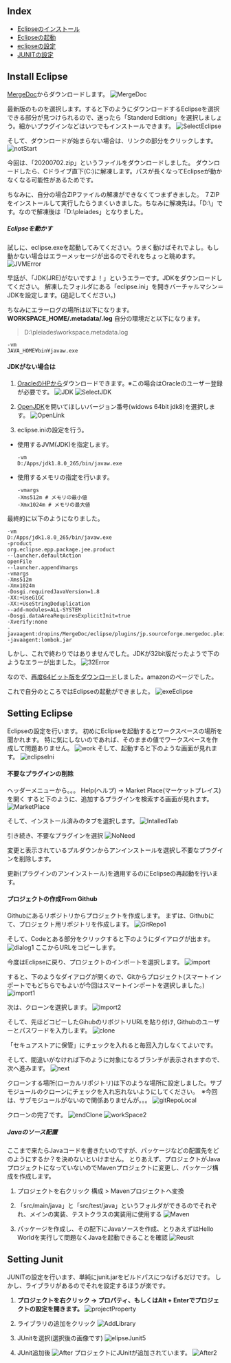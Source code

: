 ## Index
* [Eclipseのインストール](#install-eclipse)
* [Eclipseの起動](#execute-eclipse)
* [eclipseの設定](#setting-eclipse)
* [JUNITの設定](#setting-junit)

## Install Eclipse
[MergeDoc](https://mergedoc.osdn.jp/)からダウンロードします。
![MergeDoc](./img/mergeDocTop.png)

最新版のものを選択します。すると下のようにダウンロードするEclipseを選択できる部分が見つけられるので、迷ったら「Standerd Edition」を選択しましょう。細かいプラグインなどはいつでもインストールできます。
![SelectEclipse](./img/selectEclipse.png)

そして、ダウンロードが始まらない場合は、リンクの部分をクリックします。
![notStart](./img/notStart.png)

今回は、「20200702.zip」というファイルをダウンロードしました。
ダウンロードしたら、Cドライブ直下(C:\)に解凍します。パスが長くなってEclipseが動かなくなる可能性があるためです。

ちなみに、自分の場合ZIPファイルの解凍ができなくてつまずきました。
７ZIPをインストールして実行したらうまくいきました。ちなみに解凍先は。「D:\\」です。なので解凍後は「D:\\pleiades」となりました。

##### Eclipseを動かす
試しに、eclipse.exeを起動してみてください。うまく動けばそれでよし。もし動かない場合はエラーメッセージが出るのでそれをちょっと眺めます。
![JVMError](./img/EclipseInitError.png)

早話が、「JDK(JRE)がないですよ！」というエラーです。JDKをダウンロードしてください。
解凍したフォルダにある「eclipse.ini」を開きバーチャルマシン＝JDKを設定します。(追記してください。)

ちなみにエラーログの場所は以下になります。
**WORKSPACE_HOME/.metadata/.log**
自分の環境だと以下になります。
> D:\pleiades\workspace\.metadata\.log

```
-vm
JAVA_HOME¥bin¥javaw.exe
```
#### JDKがない場合は
1. [OracleのHPから](https://www.oracle.com/java/technologies/javase-downloads.html)ダウンロードできます。※この場合はOracleのユーザー登録が必要です。
![JDK](./img/JDKDownload.png)
![SelectJDK](./img/JDK_Win.png)

2. [OpenJDK](https://developers.redhat.com/products/openjdk/download)を開いてほしいバージョン番号(widows 64bit jdk8)を選択します。
![OpenLink](./img/OpenJDK.png)

3. eclipse.iniの設定を行う。
  * 使用するJVM(JDK)を指定します。
    ```
    -vm
    D:/Apps/jdk1.8.0_265/bin/javaw.exe
    ```
  * 使用するメモリの指定を行います。
    ```
    -vmargs
    -Xms512m # メモリの最小値
    -Xmx1024m # メモリの最大値
    ```
最終的に以下のようになりました。

```
-vm
D:/Apps/jdk1.8.0_265/bin/javaw.exe
-product
org.eclipse.epp.package.jee.product
--launcher.defaultAction
openFile
--launcher.appendVmargs
-vmargs
-Xms512m
-Xmx1024m
-Dosgi.requiredJavaVersion=1.8
-XX:+UseG1GC
-XX:+UseStringDeduplication
--add-modules=ALL-SYSTEM
-Dosgi.dataAreaRequiresExplicitInit=true
-Xverify:none
-javaagent:dropins/MergeDoc/eclipse/plugins/jp.sourceforge.mergedoc.pleiades/pleiades.jar
-javaagent:lombok.jar
```

しかし、これで終わりではありませんでした。JDKが32bit版だったようで下のようなエラーが出ました。
![32Error](./img/eclipseError2.png)

なので、[再度64ビット版をダウンロード](https://docs.aws.amazon.com/corretto/latest/corretto-8-ug/downloads-list.html)しました。amazonのページでした。

これで自分のところではEclipseの起動ができました。
![exeEclipse](./img/eclipseExe.png)

## Setting Eclipse
Eclipseの設定を行います。
初めにEclipseを起動するとワークスペースの場所を聞かれます。
特に気にしないのであれば、そのままの値でワークスペースを作成して問題ありません。
![work](./img/workspace.png)
そして、起動すると下のような画面が見れます。
![eclipseIni](./img/initEclipse.png)

#### 不要なプラグインの削除
ヘッダーメニューから。。。
Help(ヘルプ) -> Market Place(マーケットプレイス)を開く
すると下のように、追加するプラグインを検索する画面が見れます。
![MarketPlace](./img/MarketPlace.png)

そして、インストール済みのタブを選択します。
![IntalledTab](./img/InstalledPlugin.png)

引き続き、不要なプラグインを選択
![NoNeed](./img/noNeedPlugin.png)

変更と表示されているプルダウンからアンインストールを選択し不要なプラグインを削除します。

更新(プラグインのアンインストール)を適用するのにEclipseの再起動を行います。


#### プロジェクトの作成From Github
Githubにあるリポジトリからプロジェクトを作成します。
まずは、Githubにて、プロジェクト用リポジトリを作成します。
![GitRepo1](./img/GitRepo1.png)

そして、Codeとある部分をクリックすると下のようにダイアログが出ます。
![dialog1](./img/dialog1.png)
ここからURLをコピーします。

今度はEclipseに戻り、プロジェクトのインポートを選択します。
![import](./img/pachageExp.png)

すると、下のようなダイアログが開くので、Gitからプロジェクト(スマートインポートでもどちらでもよいが今回はスマートインポートを選択しました。)
![import1](./img/gitImport1.png)

次は、クローンを選択します。
![import2](./img/gitImport2.png)

そして、先ほどコピーしたGihubのリポジトリURLを貼り付け,
Githubのユーザーとパスワードを入力します。
![clone](./img/clone1.png)

「セキュアストアに保管」にチェックを入れると毎回入力しなくてよいです。

そして、間違いがなければ下のように対象になるブランチが表示されますので、次へ進みます。
![next](./img/clone2.png)

クローンする場所(ローカルリポジトリ)は下のような場所に設定しました。サブモジュールのクローンにチェックを入れ忘れないようにしてください。　※今回は、サブモジュールがないので関係ありませんが。。。
![gitRepoLocal](./img/clone3.png)

クローンの完了です。
![endClone](./img/clone4.png)
![workSpace2](./img/workspace2.png)

##### Javaのソース配置
ここまで来たらJavaコードを書きたいのですが、パッケージなどの配置先をどのようにするか？を決めないといけません。
とりあえず、プロジェクトがJavaプロジェクトになっていないのでMavenプロジェクトに変更し、パッケージ構成を作成します。

1. プロジェクトを右クリック
構成 > Mavenプロジェクトへ変換

2. 「src/main/java」と「src/test/java」というフォルダができるのでそれぞれ、メインの実装、テストクラスの実装用に使用する
![Maven](./img/maven1.png)

3. パッケージを作成し、その配下にJavaソースを作成、とりあえずはHello Worldを実行して問題なくJavaを起動できることを確認
![Reuslt](./img/ResultHelloWorld.png)

## Setting Junit
JUNITの設定を行います、単純にjunit.jarをビルドパスにつなげるだけです。
しかし、ライブラリがあるのでそれを設定するほうが楽です。
1. **プロジェクトを右クリック -> プロパティ、もしくはAlt + Enterでプロジェクトの設定を開きます。**
![projectProperty](./img/projectProperty.png)

2. ライブラリの追加をクリック
![AddLibrary](./img/elipseAddLibrary.png)

3. JUnitを選択(選択後の画像です)
![elipseJunit5](./img/elipseJunit5.png)

4. JUnit追加後
![After](./img/elipseAfterJunit.png)
プロジェクトにJUnitが追加されています。
![After2](./img/elipseAfterJunit2.png)
